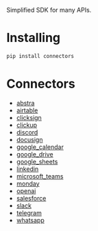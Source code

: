 Simplified SDK for many APIs.

# Installing

```bash
pip install connectors
```

# Connectors

- [abstra](./connectors/abstra)
- [airtable](./connectors/airtable)
- [clicksign](./connectors/clicksign)
- [clickup](./connectors/clickup)
- [discord](./connectors/discord)
- [docusign](./connectors/docusign)
- [google_calendar](./connectors/google_calendar)
- [google_drive](./connectors/google_drive)
- [google_sheets](./connectors/google_sheets)
- [linkedin](./connectors/linkedin)
- [microsoft_teams](./connectors/microsoft_teams)
- [monday](./connectors/monday)
- [openai](./connectors/openai)
- [salesforce](./connectors/salesforce)
- [slack](./connectors/slack)
- [telegram](./connectors/telegram)
- [whatsapp](./connectors/whatsapp)
